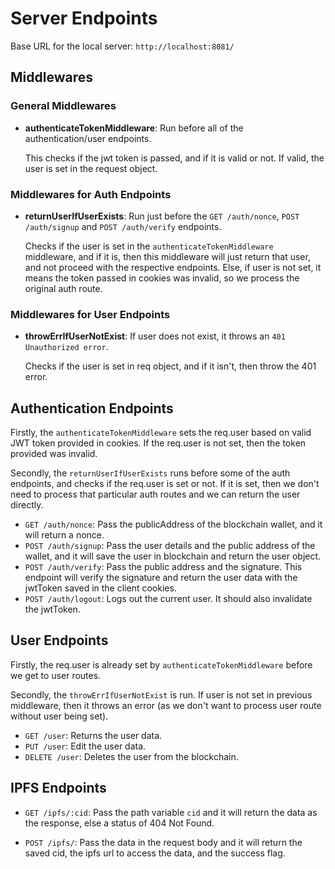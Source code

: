# Server Endpoints

Base URL for the local server: `http://localhost:8081/`

## Middlewares

### General Middlewares

- **authenticateTokenMiddleware**: Run before all of the authentication/user endpoints.
    
    This checks if the jwt token is passed, and if it is valid or not. If valid, the user is set in the request object.

### Middlewares for Auth Endpoints

- **returnUserIfUserExists**: Run just before the `GET /auth/nonce`, `POST /auth/signup` and `POST /auth/verify` endpoints.
    
    Checks if the user is set in the  `authenticateTokenMiddleware` middleware, and if it is, then this middleware will just return that user, and not proceed with the respective endpoints. Else, if user is not set, it means the token passed in cookies was invalid, so we process the original auth route.

### Middlewares for User Endpoints

- **throwErrIfUserNotExist**: If user does not exist, it throws an `401 Unauthorized error`.

    Checks if the user is set in req object, and if it isn't, then throw the 401 error.

## Authentication Endpoints

Firstly, the `authenticateTokenMiddleware` sets the req.user based on valid JWT token provided in cookies. If the req.user is not set, then the token provided was invalid.

Secondly, the `returnUserIfUserExists` runs before some of the auth endpoints, and checks if the req.user is set or not. If it is set, then we don't need to process that particular auth routes and we can return the user directly.

- `GET /auth/nonce`: Pass the publicAddress of the blockchain wallet, and it will return a nonce.
- `POST /auth/signup`: Pass the user details and the public address of the wallet, and it will save the user in blockchain and return the user object.
- `POST /auth/verify`: Pass the public address and the signature. This endpoint will verify the signature and return the user data with the jwtToken saved in the client cookies.
- `POST /auth/logout`: Logs out the current user. It should also invalidate the jwtToken.

## User Endpoints

Firstly, the req.user is already set by `authenticateTokenMiddleware` before we get to user routes.

Secondly, the `throwErrIfUserNotExist` is run. If user is not set in previous middleware, then it throws an error (as we don't want to process user route without user being set).

- `GET /user`: Returns the user data.
- `PUT /user`: Edit the user data.
- `DELETE /user`: Deletes the user from the blockchain.

## IPFS Endpoints

- `GET /ipfs/:cid`: Pass the path variable `cid` and it will return the data as the response, else a status of 404 Not Found.

- `POST /ipfs/`: Pass the data in the request body and it will return the saved cid, the ipfs url to access the data, and the success flag.
